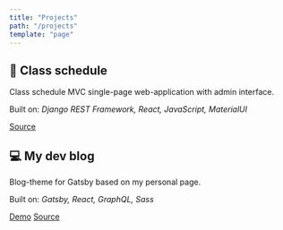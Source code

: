 ```yaml
---
title: "Projects"
path: "/projects"
template: "page"
---
```


## 📅 Class schedule

Class schedule MVC single-page web-application with admin interface.

Built on: *Django REST Framework, React, JavaScript, MaterialUI*

[Source](https://github.com/semaphore8/schedule_nngu)

## 💻 My dev blog

Blog-theme for Gatsby based on my personal page.

Built on: *Gatsby, React, GraphQL, Sass*

[Demo](https://www.simonbliznyuk.com) [Source](https://github.com/semaphore8/devblog)
